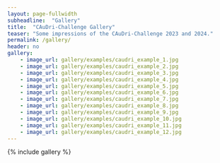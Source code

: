 ```yaml
---
layout: page-fullwidth
subheadline:  "Gallery"
title:  "CAuDri-Challenge Gallery"
teaser: "Some impressions of the CAuDri-Challenge 2023 and 2024."
permalink: /gallery/
header: no
gallery:
    - image_url: gallery/examples/caudri_example_1.jpg
    - image_url: gallery/examples/caudri_example_2.jpg
    - image_url: gallery/examples/caudri_example_3.jpg
    - image_url: gallery/examples/caudri_example_4.jpg
    - image_url: gallery/examples/caudri_example_5.jpg
    - image_url: gallery/examples/caudri_example_6.jpg
    - image_url: gallery/examples/caudri_example_7.jpg
    - image_url: gallery/examples/caudri_example_8.jpg
    - image_url: gallery/examples/caudri_example_9.jpg
    - image_url: gallery/examples/caudri_example_10.jpg
    - image_url: gallery/examples/caudri_example_11.jpg
    - image_url: gallery/examples/caudri_example_12.jpg
---
```


{% include gallery %}


